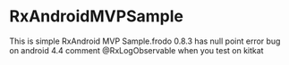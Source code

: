 # RxAndroidMVPSample
This is simple RxAndroid MVP Sample.frodo 0.8.3 has null point error bug on android 4.4 
comment @RxLogObservable when you test on kitkat
